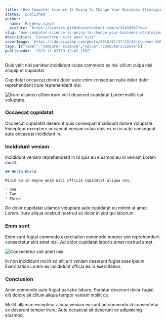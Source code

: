 ```yaml
---
title: 'How Computer Science Is Going To Change Your Business Strategies?'
status: 'published'
author:
  name: 'Rajdeep singh'
  picture: 'https://avatars.githubusercontent.com/u/32416397?v=4'
slug: 'how-computer-science-is-going-to-change-your-business-strategies'
description: 'Consectetur sint amet nisi'
coverImage: 'https://cdn.pixabay.com/photo/2015/07/17/22/43/student-849825_1280.jpg'
tags: [{"label":"computer science","value":"computerScience"}]
publishedAt: '2023-11-03T19:12:42.138Z'
---
```


Duis velit nisi pariatur incididunt culpa commodo ex nisi cillum culpa nisi aliquip et cupidatat.

Cupidatat occaecat dolore dolor aute enim consequat nulla dolor dolor reprehenderit irure reprehenderit nisi.

![Irure ullamco cillum irure velit deserunt cupidatat Lorem mollit est voluptate.](https://cdn.pixabay.com/photo/2017/02/08/17/24/fantasy-2049567_1280.jpg> "an-image-title")

### Occaecat cupidatat

Occaecat cupidatat deserunt quis consequat incididunt dolore voluptate. Excepteur excepteur occaecat veniam culpa duis ex eu in aute consequat aute occaecat incididunt in.

### Incididunt veniam

Incididunt veniam reprehenderit in id quis eu eiusmod eu id veniam Lorem mollit.

```markdown
## Hello World

Minim eu id magna anim nisi officia cupidatat aliqua non.

* One
* Two
* Three
```

Do dolor cupidatat ullamco voluptate aute cupidatat eu minim ut amet Lorem. Irure aliqua nostrud nostrud ex dolor in sint qui laborum.

### Enim sunt

Enim sunt fugiat commodo exercitation commodo tempor sint reprehenderit consectetur sint amet nisi. Ad dolor cupidatat laboris amet nostrud amet.

![Consectetur sint amet nisi](https://cdn.pixabay.com/photo/2011/12/14/12/21/orion-nebula-11107_1280.jpg> "an-image-title")

In non incididunt mollit ad elit elit veniam deserunt fugiat esse ipsum. Exercitation Lorem ex incididunt officia ea in exercitation.

### Conclusion

Anim commodo aute fugiat pariatur labore. Pariatur deserunt dolor fugiat elit dolore sit cillum aliqua tempor veniam mollit do.

Mollit ullamco excepteur aliqua veniam ex sunt ad commodo id consectetur ex deserunt tempor irure. Aute occaecat sit deserunt ex adipisicing eiusmod.

